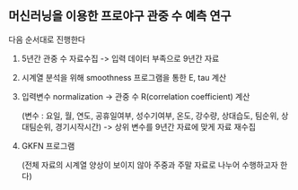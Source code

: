 ## 머신러닝을 이용한 프로야구 관중 수 예측 연구


다음 순서대로 진행한다

1. 5년간 관중 수 자료수집 -> 입력 데이터 부족으로 9년간 자료

2. 시계열 분석을 위해 smoothness 프로그램을 통한 E, tau 계산

3. 입력변수 normalization -> 관중 수 R(correlation coefficient) 계산

   (변수 : 요일, 월, 연도, 공휴일여부, 성수기여부, 온도, 강수량, 상대습도, 팀순위, 상대팀순위, 경기시작시간)
   -> 상위 변수를 9년간 자료에 맞게 자료 재수집

4. GKFN 프로그램

   (전체 자료의 시계열 양상이 보이지 않아 주중과 주말 자료로 나누어 수행하고자 한다)
